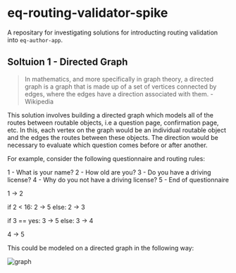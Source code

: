 # eq-routing-validator-spike

A repositary for investigating solutions for introducting routing validation into `eq-author-app`.

## Soltuion 1 - Directed Graph

> In mathematics, and more specifically in graph theory, a directed graph is a graph that is made up of a set of vertices connected by edges, where the edges have a direction associated with them. - Wikipedia

This solution involves building a directed graph which models all of the routes between routable objects, i.e a question page, confirmation page, etc. In this, each vertex on the graph would be an individual routable object and the edges the routes between these objects. The direction would be necessary to evaluate which question comes before or after another.

For example, consider the following questionnaire and routing rules:

1 - What is your name?
2 - How old are you?
3 - Do you have a driving license?
4 - Why do you not have a driving license?
5 - End of questionnaire

1 -> 2

if 2 < 16: 2 -> 5
else: 2 -> 3

if 3 == yes: 3 -> 5
else: 3 -> 4

4 -> 5

This could be modeled on a directed graph in the following way:

![graph](https://i.gyazo.com/eb78ace44fa71ff83b744da05238ee06.png)
